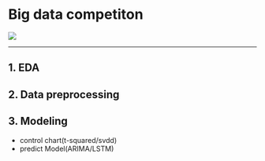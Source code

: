 # Big data competiton
<img src="https://pps.go.kr/fileManager/kor/bbs/2111010006/1635418515958.jpg"/>



***

## 1. EDA
## 2. Data preprocessing
## 3. Modeling   
  - control chart(t-squared/svdd)   
  - predict Model(ARIMA/LSTM)
